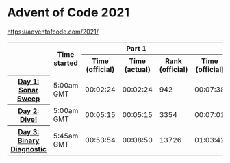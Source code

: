 # Advent of Code 2021

https://adventofcode.com/2021/

<table>
  <col>
  <colgroup span="2"></colgroup>
  <colgroup span="2"></colgroup>
  <tr>
    <td rowspan="2"></td>
    <th rowspan="2" colspan="1" scope="colgroup">Time started</th>
    <th colspan="3" scope="colgroup">Part 1</th>
    <th colspan="3" scope="colgroup">Part 2</th>
  </tr>
  <tr>
    <th scope="col">Time (official)</th>
    <th scope="col">Time (actual)</th>
    <th scope="col">Rank (official)</th>
    <th scope="col">Time (official)</th>
    <th scope="col">Time (actual)</th>
    <th scope="col">Rank (official)</th>
  </tr>
  <tr>
    <th scope="row"><a href="/day1">Day 1: Sonar Sweep</a></th>
    <td>5:00am GMT</td>
    <td>00:02:24</td>
    <td>00:02:24</td>
    <td>942</td>
    <td>00:07:38</td>
    <td>00:07:38</td>
    <td>1553</td>
  </tr>
  <tr>
    <th scope="row"><a href="/day2">Day 2: Dive!</a></th>
    <td>5:00am GMT</td>
    <td>00:05:15</td>
    <td>00:05:15</td>
    <td>3354</td>
    <td>00:07:01</td>
    <td>00:07:01</td>
    <td>2180</td>
  </tr>
  <tr>
    <th scope="row"><a href="/day3">Day 3: Binary Diagnostic</a></th>
    <td>5:45am GMT</td>
    <td>00:53:54</td>
    <td>00:08:50</td>
    <td>13726</td>
    <td>01:03:42</td>
    <td>00:18:40</td>
    <td>7012</td>
  </tr>
</table>
